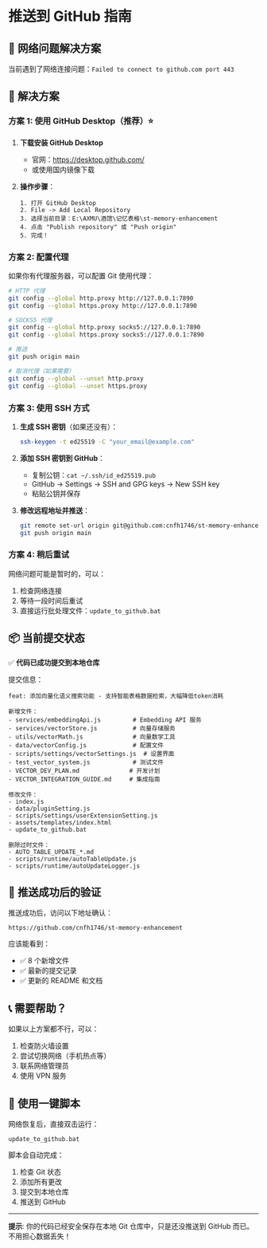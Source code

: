 # 推送到 GitHub 指南

## 🚨 网络问题解决方案

当前遇到了网络连接问题：`Failed to connect to github.com port 443`

## 📝 解决方案

### 方案 1: 使用 GitHub Desktop（推荐）⭐

1. **下载安装 GitHub Desktop**
   - 官网：https://desktop.github.com/
   - 或使用国内镜像下载

2. **操作步骤**：
   ```
   1. 打开 GitHub Desktop
   2. File -> Add Local Repository
   3. 选择当前目录：E:\AXMU\酒馆\记忆表格\st-memory-enhancement
   4. 点击 "Publish repository" 或 "Push origin"
   5. 完成！
   ```

### 方案 2: 配置代理

如果你有代理服务器，可以配置 Git 使用代理：

```bash
# HTTP 代理
git config --global http.proxy http://127.0.0.1:7890
git config --global https.proxy http://127.0.0.1:7890

# SOCKS5 代理
git config --global http.proxy socks5://127.0.0.1:7890
git config --global https.proxy socks5://127.0.0.1:7890

# 推送
git push origin main

# 取消代理（如果需要）
git config --global --unset http.proxy
git config --global --unset https.proxy
```

### 方案 3: 使用 SSH 方式

1. **生成 SSH 密钥**（如果还没有）：
   ```bash
   ssh-keygen -t ed25519 -C "your_email@example.com"
   ```

2. **添加 SSH 密钥到 GitHub**：
   - 复制公钥：`cat ~/.ssh/id_ed25519.pub`
   - GitHub -> Settings -> SSH and GPG keys -> New SSH key
   - 粘贴公钥并保存

3. **修改远程地址并推送**：
   ```bash
   git remote set-url origin git@github.com:cnfh1746/st-memory-enhancement.git
   git push origin main
   ```

### 方案 4: 稍后重试

网络问题可能是暂时的，可以：
1. 检查网络连接
2. 等待一段时间后重试
3. 直接运行批处理文件：`update_to_github.bat`

## 📦 当前提交状态

✅ **代码已成功提交到本地仓库**

提交信息：
```
feat: 添加向量化语义搜索功能 - 支持智能表格数据检索，大幅降低token消耗

新增文件：
- services/embeddingApi.js         # Embedding API 服务
- services/vectorStore.js          # 向量存储服务
- utils/vectorMath.js              # 向量数学工具
- data/vectorConfig.js             # 配置文件
- scripts/settings/vectorSettings.js  # 设置界面
- test_vector_system.js            # 测试文件
- VECTOR_DEV_PLAN.md              # 开发计划
- VECTOR_INTEGRATION_GUIDE.md     # 集成指南

修改文件：
- index.js
- data/pluginSetting.js
- scripts/settings/userExtensionSetting.js
- assets/templates/index.html
- update_to_github.bat

删除过时文件：
- AUTO_TABLE_UPDATE_*.md
- scripts/runtime/autoTableUpdate.js
- scripts/runtime/autoUpdateLogger.js
```

## 🎯 推送成功后的验证

推送成功后，访问以下地址确认：
```
https://github.com/cnfh1746/st-memory-enhancement
```

应该能看到：
- ✅ 8 个新增文件
- ✅ 最新的提交记录
- ✅ 更新的 README 和文档

## 📞 需要帮助？

如果以上方案都不行，可以：
1. 检查防火墙设置
2. 尝试切换网络（手机热点等）
3. 联系网络管理员
4. 使用 VPN 服务

## 🔄 使用一键脚本

网络恢复后，直接双击运行：
```
update_to_github.bat
```

脚本会自动完成：
1. 检查 Git 状态
2. 添加所有更改
3. 提交到本地仓库
4. 推送到 GitHub

---

**提示**: 你的代码已经安全保存在本地 Git 仓库中，只是还没推送到 GitHub 而已。不用担心数据丢失！

